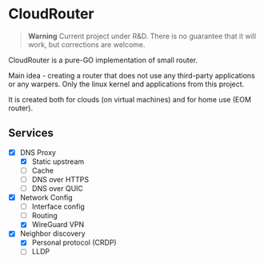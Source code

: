 # CloudRouter

> **Warning**
> Current project under R&D. There is no guarantee that it will work, but corrections are welcome.

CloudRouter is a pure-GO implementation of small router.

Main idea - creating a router that does not use any third-party applications or any warpers. Only the linux kernel and applications from this project.

It is created both for clouds (on virtual machines) and for home use (EOM router).

## Services

* [X] DNS Proxy
  * [X] Static upstream
  * [ ] Cache
  * [ ] DNS over HTTPS
  * [ ] DNS over QUIC
* [X] Network Config
  * [ ] Interface config
  * [ ] Routing
  * [X] WireGuard VPN
* [X] Neighbor discovery
  * [X] Personal protocol (CRDP)
  * [ ] LLDP
